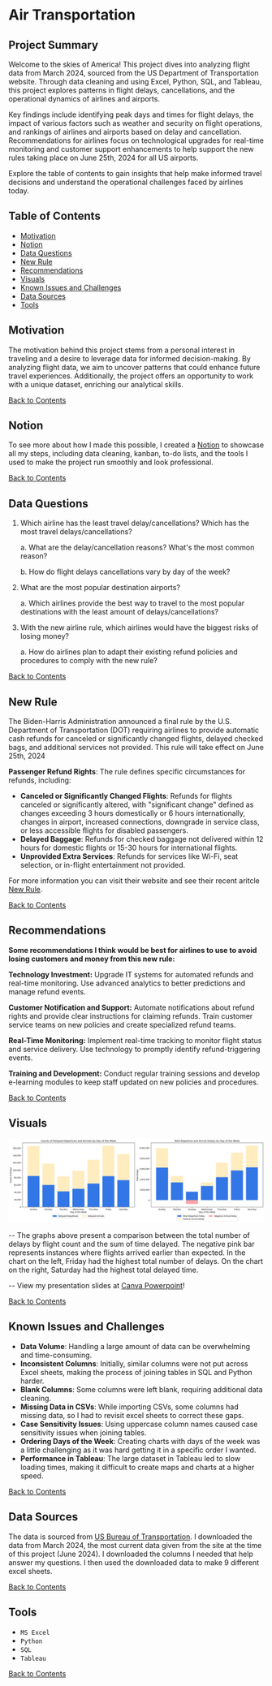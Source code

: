 
# Air Transportation 

## Project Summary

Welcome to the skies of America! This project dives into analyzing flight data from March 2024, sourced from the US Department of Transportation website. Through data cleaning and using Excel, Python, SQL, and Tableau, this project explores patterns in flight delays, cancellations, and the operational dynamics of airlines and airports.

Key findings include identifying peak days and times for flight delays, the impact of various factors such as weather and security on flight operations, and rankings of airlines and airports based on delay and cancellation. Recommendations for airlines focus on technological upgrades for real-time monitoring and customer support enhancements to help support the new rules taking place on June 25th, 2024 for all US airports.  

Explore the table of contents to gain insights that help make informed travel decisions and understand the operational challenges faced by airlines today.


## Table of Contents
- [Motivation](#motivation)
- [Notion](#notion) 
- [Data Questions](#data-questions)
- [New Rule](#new-rule)
- [Recommendations](#recommendations)
- [Visuals](#visuals)
-  [Known Issues and Challenges](#known-issues-and-challenges)
-  [Data Sources](#data-sources)
- [Tools](#tools)

## Motivation
The motivation behind this project stems from a personal interest in traveling and a desire to leverage data for informed decision-making. By analyzing flight data, we aim to uncover patterns that could enhance future travel experiences. Additionally, the project offers an opportunity to work with a unique dataset, enriching our analytical skills.

[Back to Contents](#table-of-contents)

## Notion
To see more about how I made this possible, I created a [ Notion](https://branched-pink-807.notion.site/Air-Transportation-19f938dc8e8c4c09941d75e1aa3887b0?pvs=4) to showcase all my steps, including data cleaning, kanban, to-do lists, and the tools I used to make the project run smoothly and look professional.

[Back to Contents](#table-of-contents)

## Data Questions
1. Which airline has the least travel delay/cancellations? Which has the most travel delays/cancellations?
   
   a. What are the delay/cancellation reasons? What's the most common reason?
     
   b. How do flight delays cancellations vary by day of the week?

2. What are the most popular destination airports?
     
   a. Which airlines provide the best way to travel to the most popular destinations with the least amount of delays/cancellations? 

3. With the new airline rule, which airlines would have the biggest risks of losing money?

   a. How do airlines plan to adapt their existing refund policies and procedures to comply with the new rule?

[Back to Contents](#table-of-contents)

## New Rule 
The Biden-Harris Administration announced a final rule by the U.S. Department of Transportation (DOT) requiring airlines to provide automatic cash refunds for canceled or significantly changed flights, delayed checked bags, and additional services not provided. This rule will take effect on June 25th, 2024

**Passenger Refund Rights**: The rule defines specific circumstances for refunds, including:

-   **Canceled or Significantly Changed Flights**: Refunds for flights canceled or significantly altered, with "significant change" defined as changes exceeding 3 hours domestically or 6 hours internationally, changes in airport, increased connections, downgrade in service class, or less accessible flights for disabled passengers.
-   **Delayed Baggage**: Refunds for checked baggage not delivered within 12 hours for domestic flights or 15-30 hours for international flights.
-   **Unprovided Extra Services**: Refunds for services like Wi-Fi, seat selection, or in-flight entertainment not provided.

For more information you can visit their website and see their recent aritcle [New Rule](https://www.transportation.gov/briefing-room/biden-harris-administration-announces-final-rule-requiring-automatic-refunds-airline).

[Back to Contents](#table-of-contents)

## Recommendations
**Some recommendations I think would be best for airlines to use to avoid losing customers and money from this new rule:**

**Technology Investment:** Upgrade IT systems for automated refunds and real-time monitoring. Use advanced analytics to better predictions and manage refund events.

**Customer Notification and Support:** Automate notifications about refund rights and provide clear instructions for claiming refunds. Train customer service teams on new policies and create specialized refund teams.

**Real-Time Monitoring:** Implement real-time tracking to monitor flight status and service delivery. Use technology to promptly identify refund-triggering events.

**Training and Development:** Conduct regular training sessions and develop e-learning modules to keep staff updated on new policies and procedures.

[Back to Contents](#table-of-contents)


## Visuals
![Project Visual](https://github.com/larissaemma/air_transportation/blob/larissa_branch/visuals/comparing_charts.png)

-- The graphs above present a comparison between the total number of delays by flight count and the sum of time delayed. The negative pink bar represents instances where flights arrived earlier than expected. In the chart on the left, Friday had the highest total number of delays. On the chart on the right, Saturday had the highest total delayed time.

-- View my presentation slides at [Canva Powerpoint](https://www.canva.com/design/DAGID6Xhn0k/igRz3HX_97JytI79YSTO6Q/view?utm_content=DAGID6Xhn0k&utm_campaign=designshare&utm_medium=link&utm_source=editor)!

[Back to Contents](#table-of-contents)

## Known Issues and Challenges
-   **Data Volume**: Handling a large amount of data can be overwhelming and time-consuming.
-   **Inconsistent Columns**: Initially, similar columns were not put across Excel sheets, making the process of joining tables in SQL and Python harder.
-   **Blank Columns**: Some columns were left blank, requiring additional data cleaning.
-   **Missing Data in CSVs**: While importing CSVs, some columns had missing data, so I had to revisit excel sheets to correct these gaps.
-   **Case Sensitivity Issues**: Using uppercase column names caused case sensitivity issues when joining tables.
-   **Ordering Days of the Week**: Creating charts with days of the week was a little challenging as it was hard getting it in a specific order I wanted.
-   **Performance in Tableau**: The large dataset in Tableau led to slow loading times, making it difficult to create maps and charts at a higher speed.

[Back to Contents](#table-of-contents)

## Data Sources
The data is sourced from  [US Bureau of Transportation](https://www.transtats.bts.gov/DL_SelectFields.aspx?gnoyr_VQ=FGK&QO_fu146_anzr=b0-gvzr). I downloaded the data from March 2024, the most current data given from the site at the time of this project (June 2024). I downloaded the columns I needed that help answer my questions.  I then used the downloaded data to make 9 different excel sheets. 

[Back to Contents](#table-of-contents)


## Tools
- `MS Excel`
- `Python`
- `SQL`
- `Tableau`

[Back to Contents](#table-of-contents)
